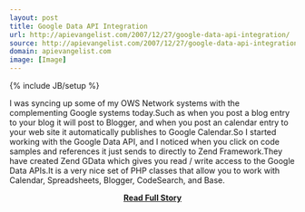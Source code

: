 ```yaml
---
layout: post
title: Google Data API Integration
url: http://apievangelist.com/2007/12/27/google-data-api-integration/
source: http://apievangelist.com/2007/12/27/google-data-api-integration/
domain: apievangelist.com
image: [Image]
---
```

{% include JB/setup %}<p>I was syncing up some of my OWS Network systems with the complementing Google systems today.Such as when you post a blog entry to your blog it will post to Blogger, and when you post an calendar entry to your web site it automatically publishes to Google Calendar.So I started working with the Google Data API, and I noticed when you click on code samples and references it just sends to directly to Zend Framework.They have created Zend GData which gives you read / write access to the Google Data APIs.It is a very nice set of PHP classes that allow you to work with Calendar, Spreadsheets, Blogger, CodeSearch, and Base.</p>
<center><p><a href="http://apievangelist.com/2007/12/27/google-data-api-integration/" style='padding:25px; font-sze:18px; font-weight: bold;'>Read Full Story</a></p></center>
